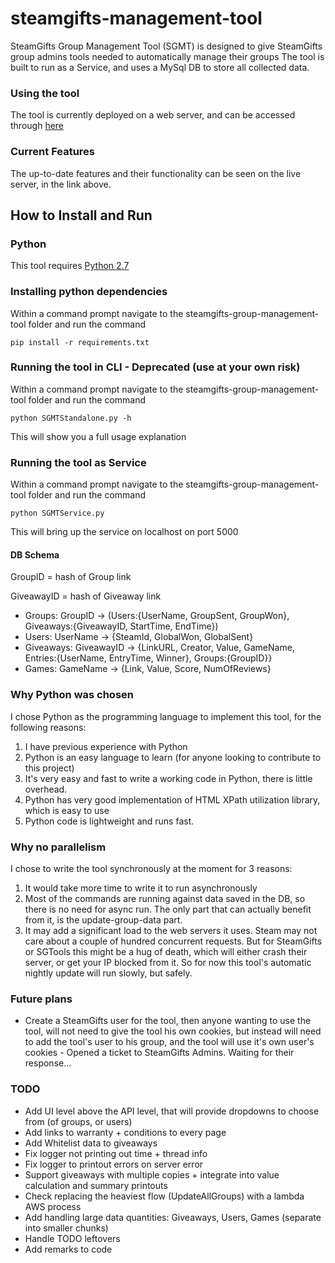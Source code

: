 # steamgifts-management-tool
SteamGifts Group Management Tool (SGMT) is designed to give SteamGifts group admins tools needed to automatically manage their groups
The tool is built to run as a Service, and uses a MySql DB to store all collected data.

### Using the tool
The tool is currently deployed on a web server, and can be accessed through [here](http://18.217.222.235:8080/SGMT/)

### Current Features
The up-to-date features and their functionality can be seen on the live server, in the link above.

## How to Install and Run
### Python
This tool requires [Python 2.7](https://www.python.org/downloads/)

### Installing python dependencies
Within a command prompt navigate to the steamgifts-group-management-tool folder and run the command
```
pip install -r requirements.txt
``` 

### Running the tool in CLI - Deprecated (use at your own risk)
Within a command prompt navigate to the steamgifts-group-management-tool folder and run the command
```
python SGMTStandalone.py -h
```
This will show you a full usage explanation

### Running the tool as Service
Within a command prompt navigate to the steamgifts-group-management-tool folder and run the command
```
python SGMTService.py
```
This will bring up the service on localhost on port 5000

#### DB Schema
GroupID = hash of Group link

GiveawayID = hash of Giveaway link
* Groups: GroupID -> (Users:{UserName, GroupSent, GroupWon}, Giveaways:{GiveawayID, StartTime, EndTime})
* Users: UserName -> {SteamId, GlobalWon, GlobalSent}
* Giveaways: GiveawayID -> {LinkURL, Creator, Value, GameName, Entries:{UserName, EntryTime, Winner}, Groups:{GroupID}}
* Games: GameName -> {Link, Value, Score, NumOfReviews}

### Why Python was chosen
I chose Python as the programming language to implement this tool, for the following reasons:
1. I have previous experience with Python
2. Python is an easy language to learn (for anyone looking to contribute to this project)
3. It's very easy and fast to write a working code in Python, there is little overhead.  
4. Python has very good implementation of HTML XPath utilization library, which is easy to use
5. Python code is lightweight and runs fast.

### Why no parallelism
I chose to write the tool synchronously at the moment for 3 reasons:
1. It would take more time to write it to run asynchronously
2. Most of the commands are running against data saved in the DB, so there is no need for async run. The only part that can actually benefit from it, is the update-group-data part.
3. It may add a significant load to the web servers it uses.
Steam may not care about a couple of hundred concurrent requests. But for SteamGifts or SGTools this might be a hug of death, which will either crash their server, or get your IP blocked from it.
So for now this tool's automatic nightly update will run slowly, but safely.

### Future plans
* Create a SteamGifts user for the tool, then anyone wanting to use the tool, will not need to give the tool his own cookies, but instead will need to add the tool's user to his group, and the tool will use it's own user's cookies - Opened a ticket to SteamGifts Admins. Waiting for their response...

### TODO
* Add UI level above the API level, that will provide dropdowns to choose from (of groups, or users)
* Add links to warranty + conditions to every page
* Add Whitelist data to giveaways
* Fix logger not printing out time + thread info
* Fix logger to printout errors on server error
* Support giveaways with multiple copies + integrate into value calculation and summary printouts
* Check replacing the heaviest flow (UpdateAllGroups) with a lambda AWS process
* Add handling large data quantities: Giveaways, Users, Games (separate into smaller chunks)
* Handle TODO leftovers
* Add remarks to code